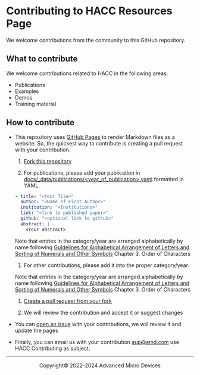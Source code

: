 # Contributing to HACC Resources Page

We welcome contributions from the community to this GitHub repository.

## What to contribute

We welcome contributions related to HACC in the following areas:

* Publications
* Examples
* Demos
* Training material

## How to contribute

* This repository uses [GitHub Pages](https://pages.github.com/) to render Markdown files as a website. So, the quickest way to contribute is creating a pull request with your contribution.

  1. [Fork this repository](https://docs.github.com/en/free-pro-team@latest/github/getting-started-with-github/fork-a-repo)

  1. For publications, please add your publication in [docs/_data/publications/<year_of_publication>.yaml](_data/publications/) formatted in YAML.

    ```yaml
    - title: "<Your Tile>"
      author: "<Name of First Author>"
      institution: "<Institutions>"
      link: "<link to published paper>"
      github: "<optional link to github>"
      abstract: |
        <Your abstract>
    ```

     Note that entries in the category/year are arranged alphabetically by name following [Guidelines for Alphabetical Arrangement of Letters and Sorting of Numerals and Other Symbols](https://www.niso.org/sites/default/files/2017-08/tr03.pdf) Chapter 3. Order of Characters

  1. For other contributions, please add it into the proper category/year.

    Note that entries in the category/year are arranged alphabetically by name following [Guidelines for Alphabetical Arrangement of Letters and Sorting of Numerals and Other Symbols](https://www.niso.org/sites/default/files/2017-08/tr03.pdf) Chapter 3. Order of Characters

  1. [Create a pull request from your fork](https://docs.github.com/en/free-pro-team@latest/github/collaborating-with-issues-and-pull-requests/creating-a-pull-request-from-a-fork)

  1. We will review the contribution and accept it or suggest changes

* You can [open an issue](https://docs.github.com/en/free-pro-team@latest/github/managing-your-work-on-github/creating-an-issue) with your contributions, we will review it and update the pages

* Finally, you can email us with your contribution <aup@amd.com> use HACC Contributing as subject.

---------------------------------------
<p align="center">Copyright&copy; 2022-2024 Advanced Micro Devices</p>